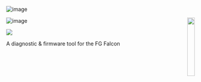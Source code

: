 
![image](https://user-images.githubusercontent.com/57064943/163714778-8598c24a-6ae2-49f6-ba4c-42de94dfa025.png)


<p align="right">

<img align="right" src="https://user-images.githubusercontent.com/57064943/163706360-f1d8e14a-aabd-40f2-90a0-0cdc0badf70c.png" height="20%" width="20%"/>
	
</p>

![image](https://github.com/jakka351/FoA-Orion-Comms/assets/57064943/9bd152e0-8f20-4bf8-99d4-fef42771278f)

<a href="https://testerpresent.com.au/"><img src="https://img.shields.io/badge/Tester Present -Specialist Automotive Solutions-blue" /></a>  

A diagnostic &amp; firmware tool for the FG Falcon
